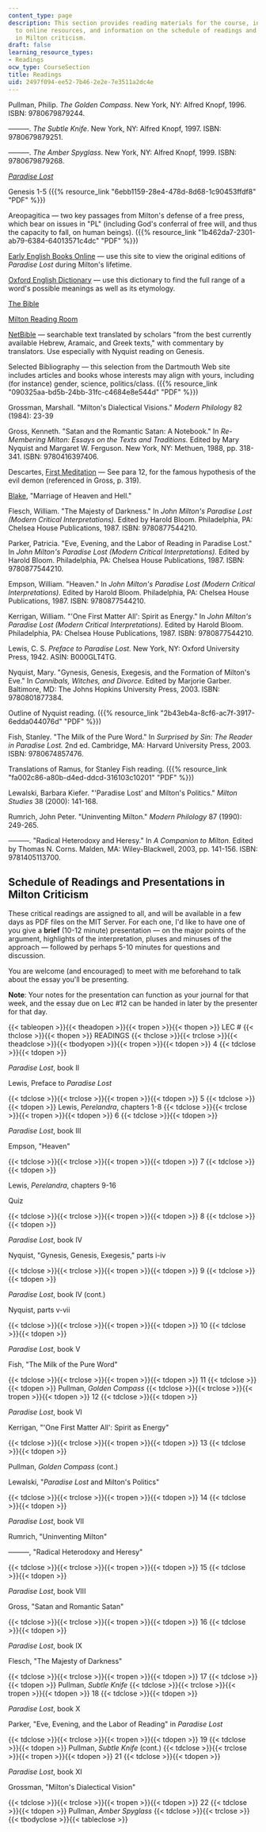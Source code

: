 ```yaml
---
content_type: page
description: This section provides reading materials for the course, including links
  to online resources, and information on the schedule of readings and presentations
  in Milton criticism.
draft: false
learning_resource_types:
- Readings
ocw_type: CourseSection
title: Readings
uid: 2497f094-ee52-7b46-2e2e-7e3511a2dc4e
---
```

Pullman, Philip. *The Golden Compass*. New York, NY: Alfred Knopf, 1996. ISBN: 9780679879244.

———. *The Subtle Knife*. New York, NY: Alfred Knopf, 1997. ISBN: 9780679879251.

———. *The Amber Spyglass*. New York, NY: Alfred Knopf, 1999. ISBN: 9780679879268.

[*Paradise Lost*](https://milton.host.dartmouth.edu/reading_room/pl/book_1/text.shtml)

Genesis 1-5 ({{% resource_link "6ebb1159-28e4-478d-8d68-1c90453ffdf8" "PDF" %}})

Areopagitica — two key passages from Milton's defense of a free press, which bear on issues in "PL" (including God's conferral of free will, and thus the capacity to fall, on human beings). ({{% resource_link "1b462da7-2301-ab79-6384-64013571c4dc" "PDF" %}})

[Early English Books Online](http://eebo.chadwyck.com/home) — use this site to view the original editions of *Paradise Lost* during Milton's lifetime.

[Oxford English Dictionary](http://dictionary.oed.com/entrance.dtl) — use this dictionary to find the full range of a word's possible meanings as well as its etymology.

[The Bible](http://www.biblegateway.com/)

[Milton Reading Room](https://milton.host.dartmouth.edu/reading_room/contents/text.shtml)

[NetBible](http://www.bible.org/netbible/index.htm) — searchable text translated by scholars "from the best currently available Hebrew, Aramaic, and Greek texts," with commentary by translators. Use especially with Nyquist reading on Genesis.

Selected Bibliography — this selection from the Dartmouth Web site includes articles and books whose interests may align with yours, including (for instance) gender, science, politics/class. ({{% resource_link "090325aa-bd5b-24bb-31fc-c4684e8e544d" "PDF" %}})

Grossman, Marshall. "Milton's Dialectical Visions." *Modern Philology* 82 (1984): 23-39

Gross, Kenneth. "Satan and the Romantic Satan: A Notebook." In *Re-Membering Milton: Essays on the Texts and Traditions.* Edited by Mary Nyquist and Margaret W. Ferguson. New York, NY: Methuen, 1988, pp. 318-341. ISBN: 9780416397406.

Descartes, [First Meditation](http://www.sparknotes.com/philosophy/meditations/section2.rhtml) — See para 12, for the famous hypothesis of the evil demon (referenced in Gross, p. 319).

[Blake](http://www.blakearchive.org/blake/main.html), "Marriage of Heaven and Hell."

Flesch, William. "The Majesty of Darkness." In *John Milton's Paradise Lost (Modern Critical Interpretations).* Edited by Harold Bloom. Philadelphia, PA: Chelsea House Publications, 1987. ISBN: 9780877544210.

Parker, Patricia. "Eve, Evening, and the Labor of Reading in Paradise Lost." In *John Milton's Paradise Lost (Modern Critical Interpretations).* Edited by Harold Bloom. Philadelphia, PA: Chelsea House Publications, 1987. ISBN: 9780877544210.

Empson, William. "Heaven." In *John Milton's Paradise Lost (Modern Critical Interpretations).* Edited by Harold Bloom. Philadelphia, PA: Chelsea House Publications, 1987. ISBN: 9780877544210.

Kerrigan, William. "'One First Matter All': Spirit as Energy." In *John Milton's Paradise Lost (Modern Critical Interpretations).* Edited by Harold Bloom. Philadelphia, PA: Chelsea House Publications, 1987. ISBN: 9780877544210.

Lewis, C. S. *Preface to Paradise Lost.* New York, NY: Oxford University Press, 1942. ASIN: B000GLT4TG.

Nyquist, Mary. "Gynesis, Genesis, Exegesis, and the Formation of Milton's Eve." In *Cannibals, Witches, and Divorce.* Edited by Marjorie Garber. Baltimore, MD: The Johns Hopkins University Press, 2003. ISBN: 9780801877384.

Outline of Nyquist reading. ({{% resource_link "2b43eb4a-8cf6-ac7f-3917-6edda044076d" "PDF" %}})

Fish, Stanley. "The Milk of the Pure Word." In *Surprised by Sin: The Reader in Paradise Lost.* 2nd ed. Cambridge, MA: Harvard University Press, 2003. ISBN: 9780674857476.

Translations of Ramus, for Stanley Fish reading. ({{% resource_link "fa002c86-a80b-d4ed-ddcd-316103c10201" "PDF" %}})

Lewalski, Barbara Kiefer. "'Paradise Lost' and Milton's Politics." *Milton Studies* 38 (2000): 141-168.

Rumrich, John Peter. "Uninventing Milton." *Modern Philology* 87 (1990): 249-265.

———. "Radical Heterodoxy and Heresy." In *A Companion to Milton.* Edited by Thomas N. Corns. Malden, MA: Wiley-Blackwell, 2003, pp. 141-156. ISBN: 9781405113700.

## Schedule of Readings and Presentations in Milton Criticism

These critical readings are assigned to all, and will be available in a few days as PDF files on the MIT Server. For each one, I'd like to have one of you give a **brief** (10-12 minute) presentation — on the major points of the argument, highlights of the interpretation, pluses and minuses of the approach — followed by perhaps 5-10 minutes for questions and discussion.

You are welcome (and encouraged) to meet with me beforehand to talk about the essay you'll be presenting.

**Note**: Your notes for the presentation can function as your journal for that week, and the essay due on Lec #12 can be handed in later by the presenter for that day.

{{< tableopen >}}{{< theadopen >}}{{< tropen >}}{{< thopen >}}
LEC #
{{< thclose >}}{{< thopen >}}
READINGS
{{< thclose >}}{{< trclose >}}{{< theadclose >}}{{< tbodyopen >}}{{< tropen >}}{{< tdopen >}}
4
{{< tdclose >}}{{< tdopen >}}

*Paradise Lost*, book II

Lewis, Preface to *Paradise Lost*

{{< tdclose >}}{{< trclose >}}{{< tropen >}}{{< tdopen >}}
5
{{< tdclose >}}{{< tdopen >}}
Lewis, *Perelandra*, chapters 1-8
{{< tdclose >}}{{< trclose >}}{{< tropen >}}{{< tdopen >}}
6
{{< tdclose >}}{{< tdopen >}}

*Paradise Lost*, book III

Empson, "Heaven"

{{< tdclose >}}{{< trclose >}}{{< tropen >}}{{< tdopen >}}
7
{{< tdclose >}}{{< tdopen >}}

Lewis, *Perelandra*, chapters 9-16

Quiz

{{< tdclose >}}{{< trclose >}}{{< tropen >}}{{< tdopen >}}
8
{{< tdclose >}}{{< tdopen >}}

*Paradise Lost*, book IV

Nyquist, "Gynesis, Genesis, Exegesis," parts i-iv

{{< tdclose >}}{{< trclose >}}{{< tropen >}}{{< tdopen >}}
9
{{< tdclose >}}{{< tdopen >}}

*Paradise Lost*, book IV (cont.)

Nyquist, parts v-vii

{{< tdclose >}}{{< trclose >}}{{< tropen >}}{{< tdopen >}}
10
{{< tdclose >}}{{< tdopen >}}

*Paradise Lost*, book V

Fish, "The Milk of the Pure Word"

{{< tdclose >}}{{< trclose >}}{{< tropen >}}{{< tdopen >}}
11
{{< tdclose >}}{{< tdopen >}}
Pullman, *Golden Compass*
{{< tdclose >}}{{< trclose >}}{{< tropen >}}{{< tdopen >}}
12
{{< tdclose >}}{{< tdopen >}}

*Paradise Lost*, book VI

Kerrigan, "'One First Matter All': Spirit as Energy"

{{< tdclose >}}{{< trclose >}}{{< tropen >}}{{< tdopen >}}
13
{{< tdclose >}}{{< tdopen >}}

Pullman, *Golden Compass* (cont.)

Lewalski, "*Paradise Lost* and Milton's Politics"

{{< tdclose >}}{{< trclose >}}{{< tropen >}}{{< tdopen >}}
14
{{< tdclose >}}{{< tdopen >}}

*Paradise Lost*, book VII

Rumrich, "Uninventing Milton"

———, "Radical Heterodoxy and Heresy"

{{< tdclose >}}{{< trclose >}}{{< tropen >}}{{< tdopen >}}
15
{{< tdclose >}}{{< tdopen >}}

*Paradise Lost*, book VIII

Gross, "Satan and Romantic Satan"

{{< tdclose >}}{{< trclose >}}{{< tropen >}}{{< tdopen >}}
16
{{< tdclose >}}{{< tdopen >}}

*Paradise Lost*, book IX

Flesch, "The Majesty of Darkness"

{{< tdclose >}}{{< trclose >}}{{< tropen >}}{{< tdopen >}}
17
{{< tdclose >}}{{< tdopen >}}
Pullman, *Subtle Knife*
{{< tdclose >}}{{< trclose >}}{{< tropen >}}{{< tdopen >}}
18
{{< tdclose >}}{{< tdopen >}}

*Paradise Lost*, book X

Parker, "Eve, Evening, and the Labor of Reading" in *Paradise Lost*

{{< tdclose >}}{{< trclose >}}{{< tropen >}}{{< tdopen >}}
19
{{< tdclose >}}{{< tdopen >}}
Pullman, *Subtle Knife* (cont.)
{{< tdclose >}}{{< trclose >}}{{< tropen >}}{{< tdopen >}}
21
{{< tdclose >}}{{< tdopen >}}

*Paradise Lost*, book XI

Grossman, "Milton's Dialectical Vision"

{{< tdclose >}}{{< trclose >}}{{< tropen >}}{{< tdopen >}}
22
{{< tdclose >}}{{< tdopen >}}
Pullman, *Amber Spyglass*
{{< tdclose >}}{{< trclose >}}{{< tbodyclose >}}{{< tableclose >}}
